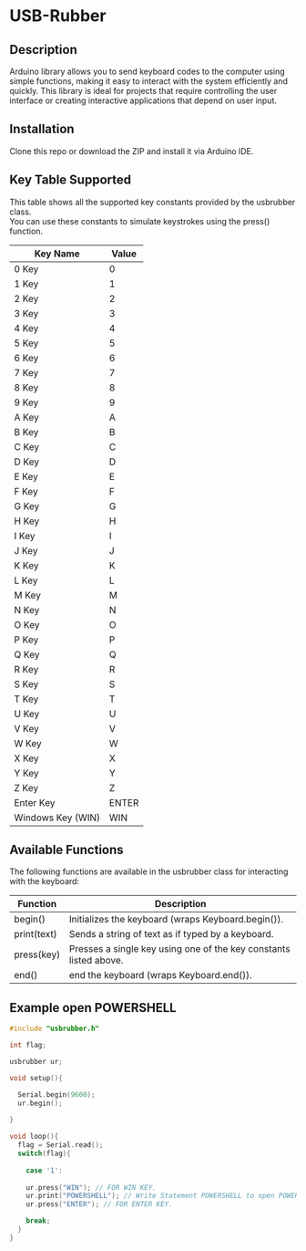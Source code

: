 # USB-Rubber


## Description

Arduino library allows you to send keyboard codes to the computer using simple functions, making it easy to interact with the system efficiently and quickly. This library is ideal for projects that require controlling the user interface or creating interactive applications that depend on user input.


## Installation

Clone this repo or download the ZIP and install it via Arduino IDE.


## Key Table Supported

This table shows all the supported key constants provided by the usbrubber class.  
You can use these constants to simulate keystrokes using the press() function.

| Key Name | Value |
|------------------------|----------------|
| 0 Key                 | 0             |
| 1 Key                 | 1             |
| 2 Key                 | 2             |
| 3 Key                 | 3             |
| 4 Key                 | 4             |
| 5 Key                 | 5             |
| 6 Key                 | 6             |
| 7 Key                 | 7             |
| 8 Key                 | 8             |
| 9 Key                 | 9             |
| A Key                 | A             |
| B Key                 | B             |
| C Key                 | C             |
| D Key                 | D             |
| E Key                 | E             |
| F Key                 | F             |
| G Key                 | G             |
| H Key                 | H             |
| I Key                 | I             |
| J Key                 | J             |
| K Key                 | K             |
| L Key                 | L             |
| M Key                 | M             |
| N Key                 | N             |
| O Key                 | O             |
| P Key                 | P             |
| Q Key                 | Q             |
| R Key                 | R             |
| S Key                 | S             |
| T Key                 | T             |
| U Key                 | U             |
| V Key                 | V             |
| W Key                 | W             |
| X Key                 | X             |
| Y Key                 | Y             |
| Z Key                 | Z             |
| Enter Key             | ENTER          |
| Windows Key (WIN)     | WIN            |


## Available Functions

The following functions are available in the usbrubber class for interacting with the keyboard:

| Function        | Description                                                                 |
|-----------------|-----------------------------------------------------------------------------|
| begin()       | Initializes the keyboard (wraps Keyboard.begin()).                        |
| print(text)   | Sends a string of text as if typed by a keyboard.                           |
| press(key)    | Presses a single key using one of the key constants listed above.           |
| end()       | end the keyboard (wraps Keyboard.end()).                        |


## Example open POWERSHELL


```cpp
#include "usbrubber.h"

int flag;

usbrubber ur;

void setup(){

  Serial.begin(9600);
  ur.begin();
  
}

void loop(){
  flag = Serial.read();
  switch(flag){
  
    case '1':
    
    ur.press("WIN"); // FOR WIN KEY.
    ur.print("POWERSHELL"); // Write Statement POWERSHELL to open POWERSHELL window.
    ur.press("ENTER"); // FOR ENTER KEY.

    break;
  }
}
```





